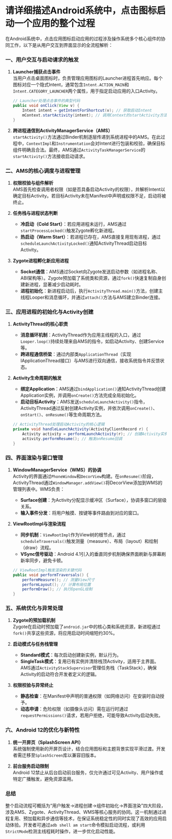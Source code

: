 # 请详细描述Android系统中，点击图标启动一个应用的整个过程

在Android系统中，点击应用图标启动应用的过程涉及操作系统多个核心组件的协同工作，以下是从用户交互到界面显示的全流程解析：

### 一、用户交互与启动请求的触发
1. **Launcher捕获点击事件**  
   当用户点击桌面图标时，负责管理应用图标的Launcher进程首先响应。每个图标对应一个隐式Intent，通常包含`Intent.ACTION_MAIN`和`Intent.CATEGORY_LAUNCHER`两个属性，用于指定启动应用的入口Activity。  
   ```java
   // Launcher处理点击事件的典型代码
   public void onClick(View v) {
       Intent intent = getIntentForShortcut(v); // 获取启动Intent
       mContext.startActivity(intent); // 调用Context的startActivity方法
   }
   ```

2. **跨进程通信到ActivityManagerService（AMS）**  
   `startActivity()`方法通过Binder机制逐层传递到系统进程中的AMS。在此过程中，`ContextImpl`和`Instrumentation`会对Intent进行包装和校验，确保目标组件明确且合法。最终，AMS通过`ActivityTaskManagerService`的`startActivity()`方法接收启动请求。

### 二、AMS的核心调度与进程管理
1. **权限校验与组件解析**  
   AMS首先检查调用者权限（如是否具备启动Activity的权限），并解析Intent以确定目标Activity。若目标Activity未在Manifest中声明或权限不足，启动将被终止。

2. **任务栈与进程状态判断**  
   - **冷启动（Cold Start）**：若应用进程未运行，AMS通过`startProcessLocked()`触发Zygote孵化新进程。  
   - **热启动（Warm Start）**：若进程已存在，AMS直接复用现有进程，通过`scheduleLaunchActivityLocked()`通知ActivityThread启动目标Activity。

3. **Zygote进程孵化新应用进程**  
   - **Socket通信**：AMS通过Socket向Zygote发送启动参数（如进程名称、ABI架构等）。Zygote预加载了系统类和资源，通过`fork()`快速复制自身创建新进程，显著减少启动耗时。  
   - **进程初始化**：新进程启动后，执行`ActivityThread.main()`方法，创建主线程Looper和消息循环，并通过`attach()`方法与AMS建立Binder连接。

### 三、应用进程的初始化与Activity创建
1. **ActivityThread的核心职责**  
   - **消息循环机制**：ActivityThread作为应用主线程的入口，通过`Looper.loop()`持续处理来自AMS的指令，如启动Activity、创建Service等。  
   - **跨进程通信桥梁**：通过内部类`ApplicationThread`（实现IApplicationThread接口）与AMS进行双向通信，接收系统指令并反馈状态。

2. **Activity生命周期的触发**  
   - **绑定Application**：AMS通过`bindApplication()`通知ActivityThread创建Application实例，并调用`onCreate()`方法完成全局初始化。  
   - **启动目标Activity**：AMS发送`scheduleLaunchActivity()`指令，ActivityThread通过反射创建Activity实例，并依次调用`onCreate()`、`onStart()`、`onResume()`等生命周期方法。  
   ```java
   // ActivityThread处理启动Activity的核心逻辑
   private void handleLaunchActivity(ActivityClientRecord r) {
       Activity activity = performLaunchActivity(r); // 创建Activity实例
       activity.performResume(); // 触发onResume回调
   }
   ```

### 四、界面渲染与窗口管理
1. **WindowManagerService（WMS）的协调**  
   Activity的界面通过`PhoneWindow`和`DecorView`构建。在`onResume()`阶段，ActivityThread通过`WindowManager.addView()`将DecorView添加到WMS的管理列表中。WMS负责：  
   - **Surface创建**：为Activity分配显示缓冲区（Surface），协调多窗口的层级关系。  
   - **输入事件分发**：将用户触摸、按键等事件路由到对应的窗口。

2. **ViewRootImpl与渲染流程**  
   - **同步机制**：`ViewRootImpl`作为View树的根节点，通过`scheduleTraversals()`触发测量（measure）、布局（layout）和绘制（draw）流程。  
   - **VSync信号驱动**：Android 4.1引入的垂直同步机制确保界面刷新与屏幕刷新率同步，避免卡顿。  
   ```java
   // ViewRootImpl触发渲染的关键代码
   public void performTraversals() {
       performMeasure(); // 测量View尺寸
       performLayout(); // 计算布局位置
       performDraw(); // 执行OpenGL绘制
   }
   ```

### 五、系统优化与异常处理
1. **Zygote的预加载机制**  
   Zygote在启动时预加载了`android.jar`中的核心类和系统资源，新进程通过`fork()`共享这些资源，将应用启动时间缩短约30%。

2. **启动模式与任务栈管理**  
   - **Standard模式**：每次启动创建新实例，默认行为。  
   - **SingleTask模式**：复用已有实例并清除栈顶Activity，适用于主界面。  
   AMS通过`ActivityStackSupervisor`管理任务栈（TaskStack），确保Activity的启动符合开发者定义的逻辑。

3. **权限校验与异常终止**  
   - **静态检查**：在Manifest中声明的普通权限（如网络访问）在安装时自动授予。  
   - **动态申请**：危险权限（如摄像头访问）需在运行时通过`requestPermissions()`请求，若用户拒绝，可能导致Activity启动失败。

### 六、Android 12的优化与新特性
1. **统一开屏页（SplashScreen API）**  
   系统强制使用新的开屏页设计，结合应用图标和主题背景实现平滑过渡。开发者需迁移至`SplashScreen`库以兼容旧版本。

2. **前台服务启动限制**  
   Android 12禁止从后台启动前台服务，仅允许通过可见Activity、用户操作或特定广播触发，避免资源滥用。

### 总结
整个启动流程可概括为“用户触发→进程创建→组件初始化→界面渲染”四大阶段，涉及AMS、Zygote、ActivityThread、WMS等核心服务的协同。这一机制通过进程复用、预加载和异步通信等技术，在保证系统稳定性的同时实现了高效的应用启动体验。开发者可通过`adb shell am start`命令模拟启动流程，或利用`StrictMode`检测主线程耗时操作，进一步优化启动性能。